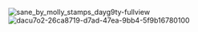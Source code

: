 ![sane_by_molly_stamps_dayg9ty-fullview](https://github.com/ediblegummibear/ediblegummibear/assets/139409937/fac87896-7684-4c48-b0d4-ec74659083b0)
![dacu7o2-26ca8719-d7ad-47ea-9bb4-5f9b16780100](https://github.com/ediblegummibear/ediblegummibear/assets/139409937/05f1991a-5d08-4acb-98fd-d9dc55e73266)

<!---
ediblegummibear/ediblegummibear is a ✨ special ✨ repository because its `README.md` (this file) appears on your GitHub profile.
You can click the Preview link to take a look at your changes.
--->
